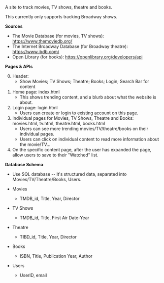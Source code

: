 A site to track movies, TV shows, theatre and books. 

This currently only supports tracking Broadway shows.

**Sources**

* The Movie Database (for movies, TV shows): https://www.themoviedb.org/
* The Internet Broadway Database (for Broadway theatre): https://www.ibdb.com/
* Open Library (for books): https://openlibrary.org/developers/api 

**Pages & APIs**

0. Header:
    * Show Movies; TV Shows; Theatre; Books; Login; Search Bar for content
1. Home page: index.html
    * This shows trending content, and a blurb about what the website is about.
2. Login page: login.html
    * Users can create or login to existing account on this page.
3. Individual pages for Movies, TV Shows, Theatre and Books: movies.html, tv.html, theatre.html, books.html
    * Users can see more trending movies/TV/theatre/books on their individual pages.
    * Users can click on individual content to read more information about the movie/TV...
4. On the specific content page, after the user has expanded the page, allow users to save to their "Watched" list. 

**Database Schema**

* Use SQL database -- it's structured data, separated into Movies/TV/Theatre/Books, Users.
* Movies
    * TMDB_id, Title, Year, Director
* TV Shows
    * TMDB_id, Title, First Air Date-Year
* Theatre
    * TIBD_id, Title, Year, Director
* Books
    * ISBN, Title, Publication Year, Author

* Users
    * UserID, email